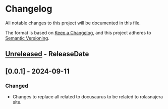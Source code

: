 <!-- markdownlint-disable blanks-around-headings blanks-around-lists no-duplicate-heading -->

# Changelog

All notable changes to this project will be documented in this file.

The format is based on [Keep a Changelog](https://keepachangelog.com/en/1.0.0/),
and this project adheres to [Semantic Versioning](https://semver.org/spec/v2.0.0.html).

<!-- next-header -->

## [Unreleased] - ReleaseDate

## [0.0.1] - 2024-09-11

<!-- ### Added -->

<!-- - New features go here in a bullet list -->

### Changed

- Changes to replace all related to docusaurus to be related to rolasnajera site.

<!-- ### Deprecated -->

<!-- - Mark features soon-to-be removed in a bullet list -->

<!-- ### Removed -->

<!-- - Features that have been removed in a bullet list -->

<!-- ### Fixed -->

<!-- - Bug fixes in a bullet list -->

<!-- ### Security -->

<!-- - Changes/fixes related to security vulnerabilities in a bullet list -->

<!-- next-url -->

[Unreleased]: https://github.com/rolasnajera/$REPO_NAME/compare/0.1.1...HEAD
[0.1.1]: https://github.com/rolasnajera/$REPO_NAME/compare/0.1.0...0.1.1
[0.1.0]: https://github.com/rolasnajera/$REPO_NAME/releases/tag/0.1.0
